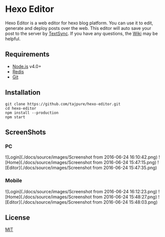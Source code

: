 # Hexo Editor
  Hexo Editor is a web editor for hexo blog platform. You can use it to edit, generate and deploy posts over the web. This editor will auto save your post to the server by [TextSync](https://github.com/tajpure/TextSync). If you have any questions, the [Wiki](https://github.com/tajpure/hexo-editor/wiki) may be helpful.

## Requirements
* [Node.js](https://nodejs.org) v4.0+
* [Redis](http://redis.io)
* [Git](https://git-scm.com/)

## Installation
```
git clone https://github.com/tajpure/hexo-editor.git
cd hexo-editor
npm install --production
npm start
```

## ScreenShots
### PC
![Login](./docs/source/images/Screenshot from 2016-06-24 16:10:42.png)
![Home](./docs/source/images/Screenshot from 2016-06-24 15:47:15.png)
![Editor](./docs/source/images/Screenshot from 2016-06-24 15:47:35.png)
### Mobile
![Login](./docs/source/images/Screenshot from 2016-06-24 16:12:23.png)
![Home](./docs/source/images/Screenshot from 2016-06-24 15:48:27.png)
![Editor](./docs/source/images/Screenshot from 2016-06-24 15:48:03.png)

License
----
[MIT](http://opensource.org/licenses/MIT)
